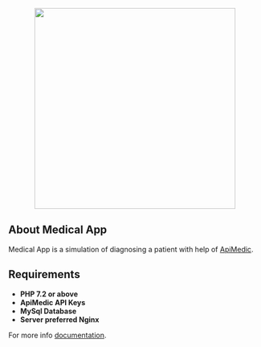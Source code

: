<p align="center"><img src="https://github.com/dev-techguy/medical-app/blob/master/public/img/medical-app.png" width="400"></p>

## About Medical App

Medical App is a simulation of diagnosing a patient with help of [ApiMedic](https://apimedic.com/).

## Requirements
- **PHP 7.2 or above**
- **ApiMedic API Keys**
- **MySql Database**
- **Server preferred Nginx**

For more info [documentation](https://laravel.com/docs). 
